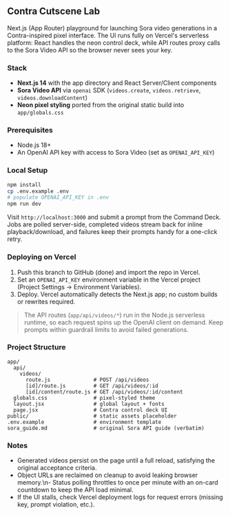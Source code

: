 ## Contra Cutscene Lab

Next.js (App Router) playground for launching Sora video generations in a Contra-inspired pixel interface. The UI runs fully on Vercel's serverless platform: React handles the neon control deck, while API routes proxy calls to the Sora Video API so the browser never sees your key.

### Stack

- **Next.js 14** with the app directory and React Server/Client components
- **Sora Video API** via `openai` SDK (`videos.create`, `videos.retrieve`, `videos.downloadContent`)
- **Neon pixel styling** ported from the original static build into `app/globals.css`

### Prerequisites

- Node.js 18+
- An OpenAI API key with access to Sora Video (set as `OPENAI_API_KEY`)

### Local Setup

```bash
npm install
cp .env.example .env
# populate OPENAI_API_KEY in .env
npm run dev
```

Visit `http://localhost:3000` and submit a prompt from the Command Deck. Jobs are polled server-side, completed videos stream back for inline playback/download, and failures keep their prompts handy for a one-click retry.

### Deploying on Vercel

1. Push this branch to GitHub (done) and import the repo in Vercel.
2. Set an `OPENAI_API_KEY` environment variable in the Vercel project (Project Settings -> Environment Variables).
3. Deploy. Vercel automatically detects the Next.js app; no custom builds or rewrites required.

> The API routes (`app/api/videos/*`) run in the Node.js serverless runtime, so each request spins up the OpenAI client on demand. Keep prompts within guardrail limits to avoid failed generations.

### Project Structure

```
app/
  api/
    videos/
      route.js              # POST /api/videos
      [id]/route.js         # GET /api/videos/:id
      [id]/content/route.js # GET /api/videos/:id/content
  globals.css               # pixel-styled theme
  layout.jsx                # global layout + fonts
  page.jsx                  # Contra control deck UI
public/                     # static assets placeholder
.env.example                # environment template
sora_guide.md               # original Sora API guide (verbatim)
```

### Notes

- Generated videos persist on the page until a full reload, satisfying the original acceptance criteria.
- Object URLs are reclaimed on cleanup to avoid leaking browser memory.\n- Status polling throttles to once per minute with an on-card countdown to keep the API load minimal.
- If the UI stalls, check Vercel deployment logs for request errors (missing key, prompt violation, etc.).


